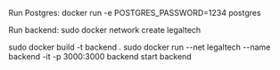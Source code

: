 Run Postgres:
docker run -e POSTGRES_PASSWORD=1234 postgres

Run backend:
sudo docker network create legaltech

sudo docker build -t backend .
sudo docker run --net legaltech --name backend -it -p 3000:3000 backend
start backend
